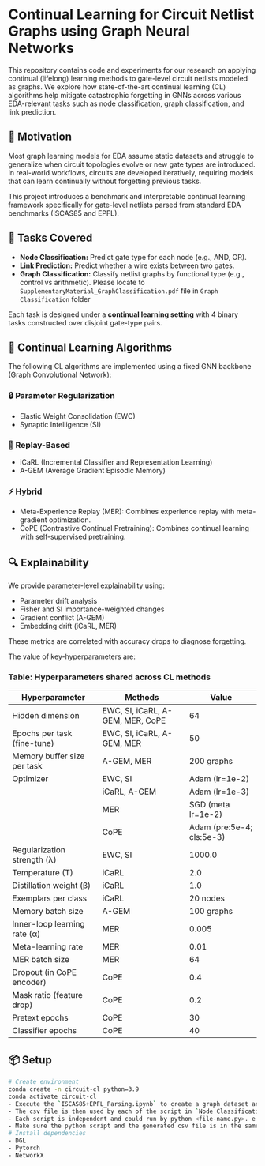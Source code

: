 # Continual Learning for Circuit Netlist Graphs using Graph Neural Networks

This repository contains code and experiments for our research on applying continual (lifelong) learning methods to gate-level circuit netlists modeled as graphs. We explore how state-of-the-art continual learning (CL) algorithms help mitigate catastrophic forgetting in GNNs across various EDA-relevant tasks such as node classification, graph classification, and link prediction.

## 🧠 Motivation

Most graph learning models for EDA assume static datasets and struggle to generalize when circuit topologies evolve or new gate types are introduced. In real-world workflows, circuits are developed iteratively, requiring models that can learn continually without forgetting previous tasks.

This project introduces a benchmark and interpretable continual learning framework specifically for gate-level netlists parsed from standard EDA benchmarks (ISCAS85 and EPFL).


## 🧪 Tasks Covered

- **Node Classification:** Predict gate type for each node (e.g., AND, OR).
- **Link Prediction:** Predict whether a wire exists between two gates.
- **Graph Classification:** Classify netlist graphs by functional type (e.g., control vs arithmetic). Please locate to `SupplementaryMaterial_GraphClassification.pdf` file in `Graph Classification` folder


Each task is designed under a **continual learning setting** with 4 binary tasks constructed over disjoint gate-type pairs.

## 🔁 Continual Learning Algorithms

The following CL algorithms are implemented using a fixed GNN backbone (Graph Convolutional Network):

### 🔒 Parameter Regularization
- Elastic Weight Consolidation (EWC)
- Synaptic Intelligence (SI)

### 🔁 Replay-Based
- iCaRL (Incremental Classifier and Representation Learning)
- A-GEM (Average Gradient Episodic Memory) 

### ⚡ Hybrid
- Meta-Experience Replay (MER): Combines experience replay with meta-gradient optimization.
- CoPE (Contrastive Continual Pretraining): Combines continual learning with self-supervised pretraining.

## 🔍 Explainability

We provide parameter-level explainability using:
- Parameter drift analysis
- Fisher and SI importance-weighted changes
- Gradient conflict (A-GEM)
- Embedding drift (iCaRL, MER)

These metrics are correlated with accuracy drops to diagnose forgetting.


The value of key-hyperparameters are:

### Table: Hyperparameters shared across CL methods

| **Hyperparameter**                | **Methods**                                     | **Value**                   |
|----------------------------------|--------------------------------------------------|-----------------------------|
| Hidden dimension                 | EWC, SI, iCaRL, A-GEM, MER, CoPE                | 64                          |
| Epochs per task (fine-tune)      | EWC, SI, iCaRL, A-GEM, MER                      | 50                          |
| Memory buffer size per task      | A-GEM, MER                                      | 200 graphs                  |
| Optimizer                        | EWC, SI                                         | Adam (lr=1e-2)              |
|                                  | iCaRL, A-GEM                                    | Adam (lr=1e-3)              |
|                                  | MER                                             | SGD (meta lr=1e-2)          |
|                                  | CoPE                                            | Adam (pre:5e-4; cls:5e-3)   |
| Regularization strength (λ)      | EWC, SI                                         | 1000.0                      |
| Temperature (T)                  | iCaRL                                           | 2.0                         |
| Distillation weight (β)          | iCaRL                                           | 1.0                         |
| Exemplars per class              | iCaRL                                           | 20 nodes                    |
| Memory batch size                | A-GEM                                           | 100 graphs                  |
| Inner-loop learning rate (α)     | MER                                             | 0.005                       |
| Meta-learning rate               | MER                                             | 0.01                        |
| MER batch size                   | MER                                             | 64                          |
| Dropout (in CoPE encoder)        | CoPE                                            | 0.4                         |
| Mask ratio (feature drop)        | CoPE                                            | 0.2                         |
| Pretext epochs                   | CoPE                                            | 30                          |
| Classifier epochs                | CoPE                                            | 40                          |



## 📦 Setup

```bash
# Create environment
conda create -n circuit-cl python=3.9
conda activate circuit-cl
- Execute the `ISCAS85+EPFL_Parsing.ipynb` to create a graph dataset and dumpt it into a csv file.
- The csv file is then used by each of the script in `Node Classification` , `Link Prediction`, and `Graph Classification` folders.
- Each script is independent and could run by python <file-name.py>. e.g. python parameter_regularization_ewc.py
- Make sure the python script and the generated csv file is in the same folder.
# Install dependencies
- DGL
- Pytorch
- NetworkX


